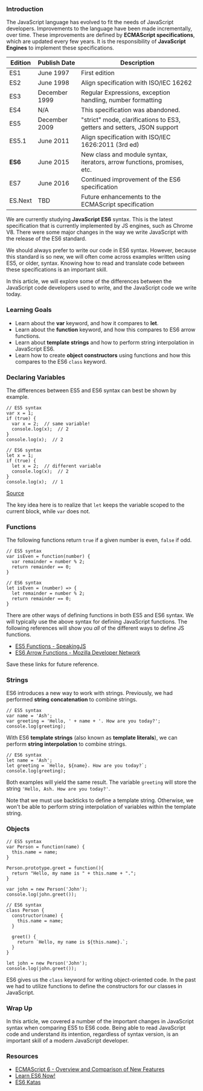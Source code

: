 ### Introduction

The JavaScript language has evolved to fit the needs of JavaScript developers.
Improvements to the language have been made incrementally, over time. These
improvements are defined by **ECMAScript specifications**, which are updated every
few years. It is the responsibility of **JavaScript Engines** to implement
these specifications.

| Edition | Publish Date  | Description                                                             |
| ------- | ------------- | ----------------------------------------------------------------------- |
| ES1     | June 1997     | First edition                                                           |
| ES2     | June 1998     | Align specification with ISO/IEC 16262                                  |
| ES3     | December 1999 | Regular Expressions, exception handling, number formatting              |
| ES4     | N/A           | This specification was abandoned.                                       |
| ES5     | December 2009 | "strict" mode, clarifications to ES3, getters and setters, JSON support |
| ES5.1   | June 2011     | Align specification with ISO/IEC 1626:2011 (3rd ed)                     |
| **ES6** | June 2015     | New class and module syntax, iterators, arrow functions, promises, etc. |
| ES7     | June 2016     | Continued improvement of the ES6 specification                          |
| ES.Next | TBD           | Future enhancements to the ECMAScript specification                     |

We are currently studying **JavaScript ES6** syntax. This is the latest
specification that is currently implemented by JS engines, such as Chrome V8.
There were some major changes in the way we write JavaScript with the release
of the ES6 standard.

We should always prefer to write our code in ES6 syntax. However, because this
standard is so new, we will often come across examples written using ES5, or
older, syntax. Knowing how to read and translate code between these
specifications is an important skill.

In this article, we will explore some of the differences between the
JavaScript code developers used to write, and the JavaScript code we write today.


### Learning Goals

* Learn about the **var** keyword, and how it compares to **let**.
* Learn about the **function** keyword, and how this compares to ES6 arrow
  functions.
* Learn about **template strings** and how to perform string interpolation in
  JavaScript ES6.
* Learn how to create **object constructors** using functions and how this
  compares to the ES6 `class` keyword.


### Declaring Variables

The differences between ES5 and ES6 syntax can best be shown by example.

```no-highlight
// ES5 syntax
var x = 1;
if (true) {
  var x = 2;  // same variable!
  console.log(x);  // 2
}
console.log(x);  // 2
```

```no-highlight
// ES6 syntax
let x = 1;
if (true) {
  let x = 2;  // different variable
  console.log(x);  // 2
}
console.log(x);  // 1
```

[Source](https://developer.mozilla.org/en-US/docs/Web/JavaScript/Reference/Statements/let#Scoping_rules_2)


The key idea here is to realize that `let` keeps the variable scoped to the
current block, while `var` does not.


### Functions

The following functions return `true` if a given number is even, `false` if odd.

```no-highlight
// ES5 syntax
var isEven = function(number) {
  var remainder = number % 2;
  return remainder == 0;
}
```

```no-highlight
// ES6 syntax
let isEven = (number) => {
  let remainder = number % 2;
  return remainder == 0;
}
```

There are other ways of defining functions in both ES5 and ES6 syntax. We will
typically use the above syntax for defining JavaScript functions. The following
references will show you _all_ of the different ways to define JS functions.

* [ES5 Functions - SpeakingJS](http://speakingjs.com/es5/ch15.html)
* [ES6 Arrow Functions - Mozilla Developer Network](https://developer.mozilla.org/en-US/docs/Web/JavaScript/Reference/Functions/Arrow_functions)

Save these links for future reference.


### Strings

ES6 introduces a new way to work with strings. Previously, we had performed
**string concatenation** to combine strings.

```no-highlight
// ES5 syntax
var name = 'Ash';
var greeting = 'Hello, ' + name + '. How are you today?';
console.log(greeting);
```

With ES6 **template strings** (also known as **template literals**), we can
perform **string interpolation** to combine strings.

```no-highlight
// ES6 syntax
let name = 'Ash';
let greeting = `Hello, ${name}. How are you today?`;
console.log(greeting);
```

Both examples will yield the same result. The variable `greeting` will store the
string `'Hello, Ash. How are you today?'`.

Note that we must use backticks to define a template string. Otherwise, we won't
be able to perform string interpolation of variables within the template string.


### Objects

```no-highlight
// ES5 syntax
var Person = function(name) {
  this.name = name;
}

Person.prototype.greet = function(){
  return "Hello, my name is " + this.name + ".";
}

var john = new Person('John');
console.log(john.greet());
```

```no-highlight
// ES6 syntax
class Person {
  constructor(name) {
    this.name = name;
  }

  greet() {
    return `Hello, my name is ${this.name}.`;
  }
}

let john = new Person('John');
console.log(john.greet());
```

ES6 gives us the `class` keyword for writing object-oriented code. In the past
we had to utilize functions to define the constructors for our classes in
JavaScript.


### Wrap Up

In this article, we covered a number of the important changes in JavaScript
syntax when comparing ES5 to ES6 code. Being able to read JavaScript code and
understand its intention, regardless of syntax version, is an important skill
of a modern JavaScript developer.


### Resources

* [ECMAScript 6 - Overview and Comparison of New Features](http://es6-features.org/)
* [Learn ES6 Now!](http://learnharmony.org/)
* [ES6 Katas](http://es6katas.org/)

